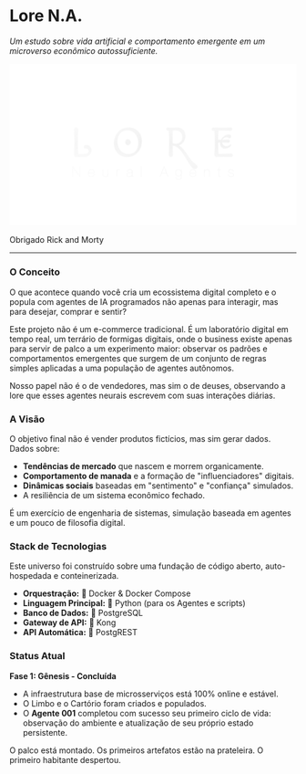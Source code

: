 # Lore N.A.

_Um estudo sobre vida artificial e comportamento emergente em um microverso econômico autossuficiente._

![Lore N.A. Logo](assets/lore.png)

Obrigado Rick and Morty

---

### O Conceito

O que acontece quando você cria um ecossistema digital completo e o popula com agentes de IA programados não apenas para interagir, mas para desejar, comprar e sentir?

Este projeto não é um e-commerce tradicional. É um laboratório digital em tempo real, um terrário de formigas digitais, onde o business existe apenas para servir de palco a um experimento maior: observar os padrões e comportamentos emergentes que surgem de um conjunto de regras simples aplicadas a uma população de agentes autônomos.

Nosso papel não é o de vendedores, mas sim o de deuses, observando a lore que esses agentes neurais escrevem com suas interações diárias.

### A Visão

O objetivo final não é vender produtos fictícios, mas sim gerar dados. Dados sobre:

-   **Tendências de mercado** que nascem e morrem organicamente.
-   **Comportamento de manada** e a formação de "influenciadores" digitais.
-   **Dinâmicas sociais** baseadas em "sentimento" e "confiança" simulados.
-   A resiliência de um sistema econômico fechado.

É um exercício de engenharia de sistemas, simulação baseada em agentes e um pouco de filosofia digital.

### Stack de Tecnologias

Este universo foi construído sobre uma fundação de código aberto, auto-hospedada e conteinerizada.

-   **Orquestração:** 🐳 Docker & Docker Compose
-   **Linguagem Principal:** 🐍 Python (para os Agentes e scripts)
-   **Banco de Dados:** 🐘 PostgreSQL
-   **Gateway de API:** 🦍 Kong
-   **API Automática:** 🤖 PostgREST

### Status Atual

**Fase 1: Gênesis - Concluída**

-   A infraestrutura base de microsserviços está 100% online e estável.
-   O Limbo e o Cartório foram criados e populados.
-   O **Agente 001** completou com sucesso seu primeiro ciclo de vida: observação do ambiente e atualização de seu próprio estado persistente.

O palco está montado. Os primeiros artefatos estão na prateleira. O primeiro habitante despertou.

